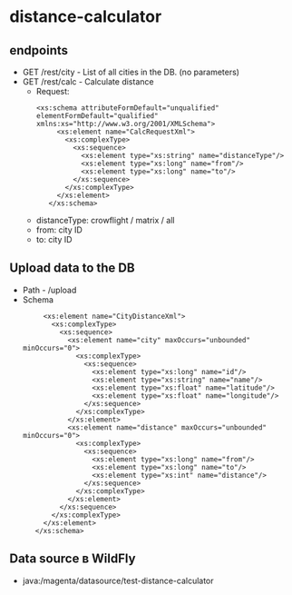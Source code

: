 # distance-calculator 
## endpoints
- GET /rest/city - List of all cities in the DB. (no parameters)
- GET /rest/calc - Calculate distance
    - Request:
         ```
        <xs:schema attributeFormDefault="unqualified" elementFormDefault="qualified" xmlns:xs="http://www.w3.org/2001/XMLSchema">
              <xs:element name="CalcRequestXml">
                <xs:complexType>
                  <xs:sequence>
                    <xs:element type="xs:string" name="distanceType"/>
                    <xs:element type="xs:long" name="from"/>
                    <xs:element type="xs:long" name="to"/>
                  </xs:sequence>
                </xs:complexType>
              </xs:element>
            </xs:schema>
        ```
    - distanceType: crowflight / matrix / all
    - from: city ID
    - to: city ID
    
## Upload data to the DB
- Path - /upload
- Schema
    ```<xs:schema attributeFormDefault="unqualified" elementFormDefault="qualified" xmlns:xs="http://www.w3.org/2001/XMLSchema">
         <xs:element name="CityDistanceXml">
           <xs:complexType>
             <xs:sequence>
               <xs:element name="city" maxOccurs="unbounded" minOccurs="0">
                 <xs:complexType>
                   <xs:sequence>
                     <xs:element type="xs:long" name="id"/>
                     <xs:element type="xs:string" name="name"/>
                     <xs:element type="xs:float" name="latitude"/>
                     <xs:element type="xs:float" name="longitude"/>
                   </xs:sequence>
                 </xs:complexType>
               </xs:element>
               <xs:element name="distance" maxOccurs="unbounded" minOccurs="0">
                 <xs:complexType>
                   <xs:sequence>
                     <xs:element type="xs:long" name="from"/>
                     <xs:element type="xs:long" name="to"/>
                     <xs:element type="xs:int" name="distance"/>
                   </xs:sequence>
                 </xs:complexType>
               </xs:element>
             </xs:sequence>
           </xs:complexType>
         </xs:element>
       </xs:schema>
  ```
  
 ## Data source в WildFly 
  - java:/magenta/datasource/test-distance-calculator